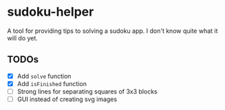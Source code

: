 # sudoku-helper

A tool for providing tips to solving a sudoku app. I don't know quite what it
will do yet.

## TODOs

- [x] Add `solve` function
- [x] Add `isFinished` function
- [ ] Strong lines for separating squares of 3x3 blocks
- [ ] GUI instead of creating svg images
